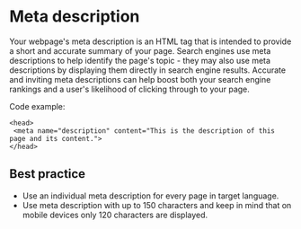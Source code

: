 # Meta description

Your webpage's meta description is an HTML tag that is intended to provide a short and accurate summary of your page. Search engines use meta descriptions to help identify the page's topic - they may also use meta descriptions by displaying them directly in search engine results. Accurate and inviting meta descriptions can help boost both your search engine rankings and a user's likelihood of clicking through to your page.

Code example:
```
<head>
 <meta name="description" content="This is the description of this page and its content.">
</head>
```

## Best practice

* Use an individual meta description for every page in target language.
* Use meta description with up to 150 characters and keep in mind that on mobile devices only 120 characters are displayed.
